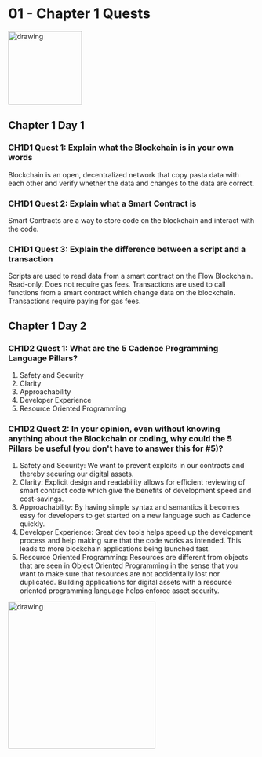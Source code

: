 # 01 - Chapter 1 Quests

<img src="https://encrypted-tbn0.gstatic.com/images?q=tbn:ANd9GcSMczf2wJjzANh8yh6oJeZarkls4AdbQYUfW77dueGzCKT1Ath86ylYvdQU_U53ABTdGuY&usqp=CAU" alt="drawing" width="150"/>

## Chapter 1 Day 1

### CH1D1 Quest 1: Explain what the Blockchain is in your own words
Blockchain is an open, decentralized network that copy pasta data with each other and verify whether the data and changes to the data are correct.

### CH1D1 Quest 2: Explain what a Smart Contract is
Smart Contracts are a way to store code on the blockchain and interact with the code.

### CH1D1 Quest 3: Explain the difference between a script and a transaction
Scripts are used to read data from a smart contract on the Flow Blockchain. Read-only. Does not require gas fees.
Transactions are used to call functions from a smart contract which change data on the blockchain. Transactions require paying for gas fees.

## Chapter 1 Day 2

### CH1D2 Quest 1: What are the 5 Cadence Programming Language Pillars?
1. Safety and Security
2. Clarity
3. Approachability
4. Developer Experience
5. Resource Oriented Programming

### CH1D2 Quest 2: In your opinion, even without knowing anything about the Blockchain or coding, why could the 5 Pillars be useful (you don't have to answer this for #5)?

1. Safety and Security: We want to prevent exploits in our contracts and thereby securing our digital assets.
2. Clarity: Explicit design and readability allows for efficient reviewing of smart contract code which give the benefits of development speed and cost-savings.
3. Approachability: By having simple syntax and semantics it becomes easy for developers to get started on a new language such as Cadence quickly.
4. Developer Experience: Great dev tools helps speed up the development process and help making sure that the code works as intended. This leads to more blockchain applications being launched fast.
5. Resource Oriented Programming: Resources are different from objects that are seen in Object Oriented Programming in the sense that you want to make sure that resources are not accidentally lost nor duplicated. Building applications for digital assets with a resource oriented programming language helps enforce asset security.

<img src="https://c.tenor.com/rmvprGdICP8AAAAC/thanks-for-watching-the-smith-plays.gif" alt="drawing" width="300"/>
